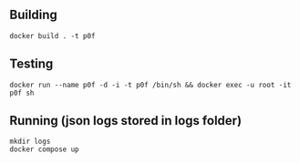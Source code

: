 ## Building
```
docker build . -t p0f
```

## Testing
```
docker run --name p0f -d -i -t p0f /bin/sh && docker exec -u root -it p0f sh
```

## Running (json logs stored in logs folder)
```
mkdir logs
docker compose up
```